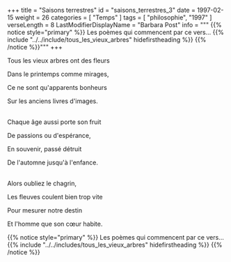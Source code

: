 +++
title = "Saisons terrestres"
id = "saisons_terrestres_3"
date = 1997-02-15
weight = 26
categories = [ "Temps" ]
tags = [ "philosophie", "1997" ]
verseLength = 8
LastModifierDisplayName = "Barbara Post"
info = """
{{% notice style="primary" %}}
Les poèmes qui commencent par ce vers...
{{% include "../../include/tous_les_vieux_arbres" hidefirstheading %}}
{{% /notice %}}"""
+++

Tous les vieux arbres ont des fleurs

Dans le printemps comme mirages,

Ce ne sont qu'apparents bonheurs

Sur les anciens livres d'images.

 \
Chaque âge aussi porte son fruit

De passions ou d'espérance,

En souvenir, passé détruit

De l'automne jusqu'à l'enfance.

 \
Alors oubliez le chagrin,

Les fleuves coulent bien trop vite

Pour mesurer notre destin

Et l'homme que son cœur habite.

{{% notice style="primary" %}}
Les poèmes qui commencent par ce vers...
{{% include "../../includes/tous_les_vieux_arbres" hidefirstheading %}}
{{% /notice %}}
